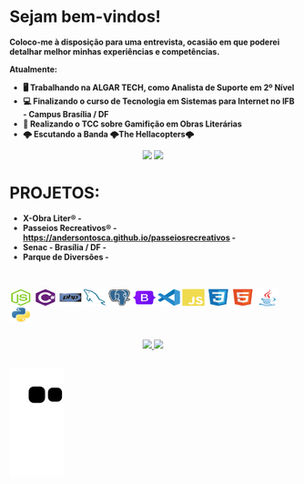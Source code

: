 # Sejam bem-vindos!
 
<b>Coloco-me à disposição para uma entrevista, ocasião em que poderei detalhar melhor minhas experiências e competências.

Atualmente: 
- 🖥️ Trabalhando na ALGAR TECH, como Analista de Suporte em 2º Nível
- 💻 Finalizando o curso de Tecnologia em Sistemas para Internet no IFB - Campus Brasília / DF
- 🎲 Realizando o TCC sobre Gamifição em Obras Literárias
- 🌩️ Escutando a Banda 🌩️The Hellacopters🌩️

<center>
<div>   
<a href = "mailto:andersontosca@hotmail.com"><img src="https://img.shields.io/badge/Microsoft_Outlook-0078D4?style=for-the-badge&logo=Microsoft-Outlook&logoColor=white" target="_blank rel="noopener noreferrer""></a>
<a href="https://br.linkedin.com/in/anderson-tosca-torres" target="_blank" rel="noopener noreferrer"><img src="https://img.shields.io/badge/-LinkedIn-%230077B5?style=for-the-badge&logo=linkedin&logoColor=white" target="_blank"></a> 
</div>
</center>

 
# PROJETOS:


- X-Obra Liter® -   
- Passeios Recreativos® - https://andersontosca.github.io/passeiosrecreativos -
- Senac - Brasília / DF -
- Parque de Diversões -  
 </br>

<div style="display: inline_block"><br>
<img align="center" alt="NodeJS" height="30" width="40" src="https://raw.githubusercontent.com/devicons/devicon/master/icons/nodejs/nodejs-plain.svg"> 
<img align="center" alt="C#" height="30" width="40" src="https://raw.githubusercontent.com/devicons/devicon/master/icons/csharp/csharp-plain.svg"> 
<img align="center" alt="PHP" height="30" width="40" src="https://raw.githubusercontent.com/devicons/devicon/master/icons/php/php-original.svg">  
<img align="center" alt="MySQL" height="30" width="40" src="https://raw.githubusercontent.com/devicons/devicon/master/icons/mysql/mysql-original.svg">
<img align="center" alt="PostgreSQL" height="30" width="40" src="https://raw.githubusercontent.com/devicons/devicon/master/icons/postgresql/postgresql-original.svg">
<img align="center" alt="Bootstrap" height="30" width="40" src="https://raw.githubusercontent.com/devicons/devicon/master/icons/bootstrap/bootstrap-original.svg">
<img align="center" alt="VSCode" height="30" width="40" src="https://raw.githubusercontent.com/devicons/devicon/master/icons/vscode/vscode-original.svg">
<img align="center" alt="JavaScript" height="30" width="40" src="https://raw.githubusercontent.com/devicons/devicon/master/icons/javascript/javascript-plain.svg">
<img align="center" alt="CSS3" height="30" width="40" src="https://raw.githubusercontent.com/devicons/devicon/master/icons/css3/css3-original.svg">  
<img align="center" alt="HTML5" height="30" width="40" src="https://raw.githubusercontent.com/devicons/devicon/master/icons/html5/html5-original.svg">
<img align="center" alt="JAVA" height="30" width="40" src="https://raw.githubusercontent.com/devicons/devicon/master/icons/java/java-original.svg">     
<img align="center" alt="PHP" height="30" width="40" src="https://raw.githubusercontent.com/devicons/devicon/master/icons/python/python-original.svg">   
</div>

##

<div align="center">
  <a href="https://github.com/andersontosca">
  <img height="150em" src="https://github-readme-stats.vercel.app/api?username=andersontosca&show_icons=true&theme=onedark&include_all_commits=true&count_private=true"/>
  <img height="150em" src="https://github-readme-stats.vercel.app/api/top-langs/?username=andersontosca&layout=compact&langs_count=7&theme=onedark"/>
</div>
 
 ##
  ![Snake animation](https://github.com/andersontosca/andersontosca/blob/output/github-contribution-grid-snake.svg)
 ##
 
 </b>
 
